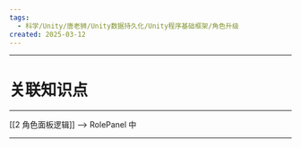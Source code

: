 ```yaml
---
tags:
  - 科学/Unity/唐老狮/Unity数据持久化/Unity程序基础框架/角色升级
created: 2025-03-12
---
```


---
# 关联知识点



---

[[2 角色面板逻辑]] ——> RolePanel 中


---